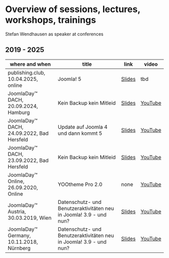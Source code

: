 # Overview of sessions, lectures, workshops, trainings 
Stefan Wendhausen as speaker at conferences

## 2019 - 2025
| where and when | title | link | video |
|-------------|-------|------|-------|
| publishing.club, 10.04.2025, online | Joomla! 5 | [Slides](https://www.stefan-wendhausen.de/images/slides/2025-04-10_publishing-akzente.pdf) | tbd |
| JoomlaDay™ DACH, 20.09.2024, Hamburg | Kein Backup kein Mitleid | [Slides](https://jd24dach.stefan-wendhausen.de/) | [YouTube](https://www.youtube-nocookie.com/embed/VXfFiItRklU?si=bm2qD0nP3_Ztk1eY) |
| JoomlaDay™ DACH, 24.09.2022, Bad Hersfeld | Update auf Joomla 4 und dann kommt 5 | [Slides](https://j4update.stefan-wendhausen.de/) | [YouTube](https://www.youtube-nocookie.com/embed/7EIi7qmPX-4?si=PxsNnE1N0ZbrdV56) |
| JoomlaDay™ DACH, 23.09.2022, Bad Hersfeld | Kein Backup kein Mitleid | [Slides](https://kbkm.stefan-wendhausen.de/) | [YouTube](https://www.youtube-nocookie.com/embed/eNgyS-Ag2c4?si=wll6AhxRvD4OTu5-) |
| JoomlaDay™ Online, 26.09.2020, Online | YOOtheme Pro 2.0 | none | [YouTube](https://youtu.be/8MARQXC1INE?t=18094) |
| JoomlaDay™ Austria, 30.03.2019, Wien | Datenschutz- und Benutzeraktivitäten neu in Joomla! 3.9 - und nun? | [Slides](https://jd19at.kicktemp.com/#/) | [YouTube](https://youtu.be/XBH7dIz6gCY) |
| JoomlaDay™ Germany, 10.11.2018, Nürnberg | Datenschutz- und Benutzeraktivitäten neu in Joomla! 3.9 - und nun? | [Slides](https://privacy-policy-suite.kicktemp.com/#/) | [YouTube](https://youtu.be/CiOKFdEXWw8) |
